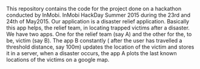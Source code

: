 This repository contains the code for the project done on a hackathon conducted by InMobi. InMobi HackDay Summer 2015 during the 23rd and 24th of May2015. Our application is a disaster relief application. Basically this app helps, the relief team, in locating trapped victims after a disaster. We have two apps. One for the relief team (say A) and the other for the, to be, victim (say B). The app B constantly ( after the user has travelled a threshold distance, say 100m) updates the location of the victim and stores it in a server, when a disaster occurs, the app A plots the last known locations of the victims on a google map. 
